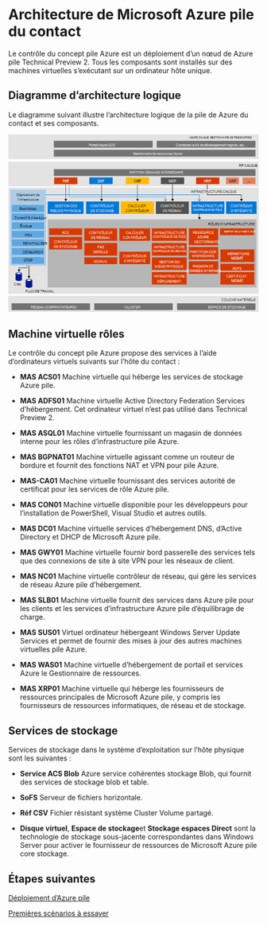 <properties
    pageTitle="Architecture de Microsoft Azure pile preuve de Concept (du contact) | Microsoft Azure"
    description="Afficher l’architecture de Microsoft Azure pile du contact."
    services="azure-stack"
    documentationCenter=""
    authors="heathl17"
    manager="byronr"
    editor=""/>

<tags
    ms.service="azure-stack"
    ms.workload="na"
    ms.tgt_pltfrm="na"
    ms.devlang="na"
    ms.topic="article"
    ms.date="10/25/2016"
    ms.author="helaw"/>

# <a name="microsoft-azure-stack-poc-architecture"></a>Architecture de Microsoft Azure pile du contact

Le contrôle du concept pile Azure est un déploiement d’un nœud de Azure pile Technical Preview 2. Tous les composants sont installés sur des machines virtuelles s’exécutant sur un ordinateur hôte unique. 

## <a name="logical-architecture-diagram"></a>Diagramme d’architecture logique
Le diagramme suivant illustre l’architecture logique de la pile de Azure du contact et ses composants.

![](media/azure-stack-architecture/image1.png)


## <a name="virtual-machine-roles"></a>Machine virtuelle rôles
Le contrôle du concept pile Azure propose des services à l’aide d’ordinateurs virtuels suivants sur l’hôte du contact :

 - **MAS ACS01** Machine virtuelle qui héberge les services de stockage Azure pile.

 - **MAS ADFS01** Machine virtuelle Active Directory Federation Services d’hébergement.  Cet ordinateur virtuel n’est pas utilisé dans Technical Preview 2.  

 - **MAS ASQL01**  Machine virtuelle fournissant un magasin de données interne pour les rôles d’infrastructure pile Azure.  

 - **MAS BGPNAT01** Machine virtuelle agissant comme un routeur de bordure et fournit des fonctions NAT et VPN pour pile Azure.

 - **MAS-CA01** Machine virtuelle fournissant des services autorité de certificat pour les services de rôle Azure pile.

 - **MAS CON01** Machine virtuelle disponible pour les développeurs pour l’installation de PowerShell, Visual Studio et autres outils.

 - **MAS DC01** Machine virtuelle services d’hébergement DNS, d’Active Directory et DHCP de Microsoft Azure pile.

 - **MAS GWY01** Machine virtuelle fournir bord passerelle des services tels que des connexions de site à site VPN pour les réseaux de client.

 - **MAS NC01**  Machine virtuelle contrôleur de réseau, qui gère les services de réseau Azure pile d’hébergement.  

 - **MAS SLB01**  Machine virtuelle fournit des services dans Azure pile pour les clients et les services d’infrastructure Azure pile d’équilibrage de charge.  

 - **MAS SUS01**  Virtuel ordinateur hébergeant Windows Server Update Services et permet de fournir des mises à jour des autres machines virtuelles pile Azure.

 - **MAS WAS01**  Machine virtuelle d’hébergement de portail et services Azure le Gestionnaire de ressources.

 - **MAS XRP01** Machine virtuelle qui héberge les fournisseurs de ressources principales de Microsoft Azure pile, y compris les fournisseurs de ressources informatiques, de réseau et de stockage.

## <a name="storage-services"></a>Services de stockage
Services de stockage dans le système d’exploitation sur l’hôte physique sont les suivantes :

 - **Service ACS Blob** Azure service cohérentes stockage Blob, qui fournit des services de stockage blob et table.

 - **SoFS** Serveur de fichiers horizontale.

 - **Réf CSV** Fichier résistant système Cluster Volume partagé.

 - **Disque virtuel**, **Espace de stockage**et **Stockage espaces Direct** sont la technologie de stockage sous-jacente correspondantes dans Windows Server pour activer le fournisseur de ressources de Microsoft Azure pile core stockage.

## <a name="next-steps"></a>Étapes suivantes

[Déploiement d’Azure pile](azure-stack-deploy.md)

[Premières scénarios à essayer](azure-stack-first-scenarios.md)


